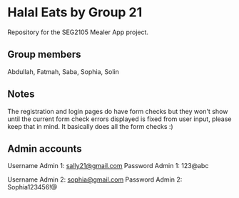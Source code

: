 # Halal Eats by Group 21

Repository for the SEG2105 Mealer App project.

## Group members
Abdullah, Fatmah, Saba, Sophia, Solin

## Notes
The registration and login pages do have form checks but they won't show until the current form check errors displayed is fixed from user input, please keep that in mind. It basically does all the form checks :)

## Admin accounts
Username Admin 1: sally21@gmail.com
Password Admin 1: 123@abc

Username Admin 2: sophia@gmail.com
Password Admin 2: Sophia123456!@
